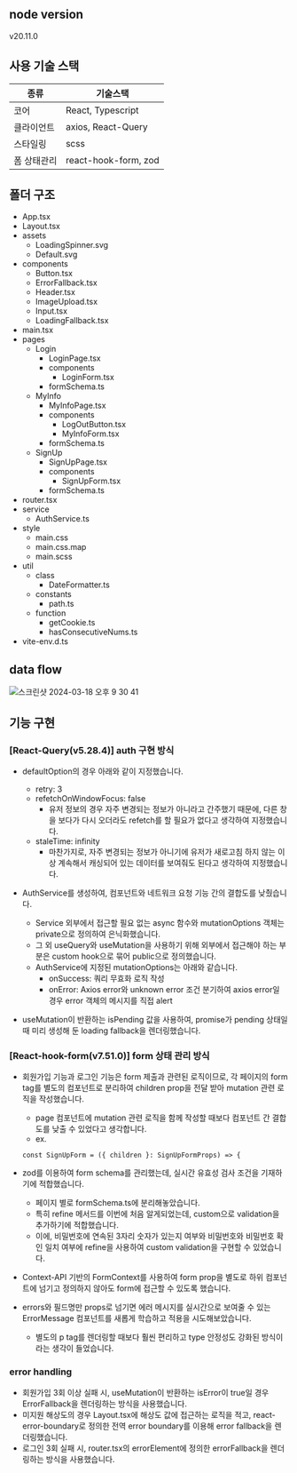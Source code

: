 ## node version
v20.11.0

## 사용 기술 스택

| 종류   | 기술스택     |
|------------|-----------------|
| 코어       | React, Typescript|
| 클라이언트     | axios, React-Query|
| 스타일링    | scss            |
| 폼 상태관리 | react-hook-form, zod |


## 폴더 구조
- App.tsx
- Layout.tsx
- assets
  - LoadingSpinner.svg
  - Default.svg
- components
  - Button.tsx
  - ErrorFallback.tsx
  - Header.tsx
  - ImageUpload.tsx
  - Input.tsx
  - LoadingFallback.tsx
- main.tsx
- pages
  - Login
    - LoginPage.tsx
    - components
      - LoginForm.tsx
    - formSchema.ts
  - MyInfo
    - MyInfoPage.tsx
    - components
      - LogOutButton.tsx
      - MyInfoForm.tsx
    - formSchema.ts
  - SignUp
    - SignUpPage.tsx
    - components
      - SignUpForm.tsx
    - formSchema.ts
- router.tsx
- service
  - AuthService.ts
- style
  - main.css
  - main.css.map
  - main.scss
- util
  - class
    - DateFormatter.ts
  - constants
    - path.ts
  - function
    - getCookie.ts
    - hasConsecutiveNums.ts
- vite-env.d.ts

## data flow
![스크린샷 2024-03-18 오후 9 30 41](https://github.com/minsun0714/hanteo-react-query/assets/117507731/a7facdab-0613-4542-a8a5-513e89898a5e)


## 기능 구현
### [React-Query(v5.28.4)] auth 구현 방식

- defaultOption의 경우 아래와 같이 지정했습니다.
  - retry: 3
  - refetchOnWindowFocus: false
    - 유저 정보의 경우 자주 변경되는 정보가 아니라고 간주했기 때문에, 다른 창을 보다가 다시 오더라도 refetch를 할 필요가 없다고 생각하여 지정했습니다.
  - staleTime: infinity
    - 마찬가지로, 자주 변경되는 정보가 아니기에 유저가 새로고침 하지 않는 이상 계속해서 캐싱되어 있는 데이터를 보여줘도 된다고 생각하여 지정했습니다.

- AuthService를 생성하여, 컴포넌트와 네트워크 요청 기능 간의 결합도를 낮췄습니다.
  - Service 외부에서 접근할 필요 없는 async 함수와 mutationOptions 객체는 private으로 정의하여 은닉화했습니다.
  - 그 외 useQuery와 useMutation을 사용하기 위해 외부에서 접근해야 하는 부분은 custom hook으로 묶어 public으로 정의했습니다.
  - AuthService에 지정된 mutationOptions는 아래와 같습니다.
  	- onSuccess: 쿼리 무효화 로직 작성
  	- onError: Axios error와 unknown error 조건 분기하여 axios error일 경우 error 객체의 메시지를 직접 alert
 
- useMutation이 반환하는 isPending 값을 사용하여, promise가 pending 상태일 때 미리 생성해 둔 loading fallback을 렌더링했습니다.

### [React-hook-form(v7.51.0)] form 상태 관리 방식

- 회원가입 기능과 로그인 기능은 form 제출과 관련된 로직이므로, 각 페이지의 form tag를 별도의 컴포넌트로 분리하여 children prop을 전달 받아 mutation 관련 로직을 작성했습니다.
  - page 컴포넌트에 mutation 관련 로직을 함께 작성할 때보다 컴포넌트 간 결합도를 낮출 수 있었다고 생각합니다.
  - ex.
  ```
  const SignUpForm = ({ children }: SignUpFormProps) => {
  ```

- zod를 이용하여 form schema를 관리했는데, 실시간 유효성 검사 조건을 기재하기에 적합했습니다.
  - 페이지 별로 formSchema.ts에 분리해놓았습니다.
  - 특히 refine 메서드를 이번에 처음 알게되었는데, custom으로 validation을 추가하기에 적합했습니다.
  - 이에, 비밀번호에 연속된 3자리 숫자가 있는지 여부와 비밀번호와 비밀번호 확인 일치 여부에 refine을 사용하여 custom validation을 구현할 수 있었습니다.

- Context-API 기반의 FormContext를 사용하여 form prop을 별도로 하위 컴포넌트에 넘기고 정의하지 않아도 form에 접근할 수 있도록 했습니다.

- errors와 필드명만 props로 넘기면 에러 메시지를 실시간으로 보여줄 수 있는 ErrorMessage 컴포넌트를 새롭게 학습하고 적용을 시도해보았습니다.
  - 별도의 p tag를 렌더링할 때보다 훨씬 편리하고 type 안정성도 강화된 방식이라는 생각이 들었습니다.

### error handling
- 회원가입 3회 이상 실패 시, useMutation이 반환하는 isError이 true일 경우 ErrorFallback을 렌더링하는 방식을 사용했습니다.
- 미지원 해상도의 경우 Layout.tsx에 해상도 값에 접근하는 로직을 적고, react-error-boundary로 정의한 전역 error boundary를 이용해 error fallback을 렌더링했습니다.
- 로그인 3회 실패 시, router.tsx의 errorElement에 정의한 errorFallback을 렌더링하는 방식을 사용했습니다.


